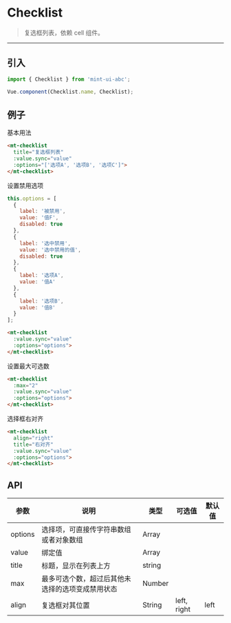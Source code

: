 # Checklist

> 复选框列表，依赖 <router-link to="cell">cell</a> 组件。

-------------

## 引入

```javascript
import { Checklist } from 'mint-ui-abc';

Vue.component(Checklist.name, Checklist);
```

## 例子

基本用法
```html
<mt-checklist
  title="复选框列表"
  :value.sync="value"
  :options="['选项A', '选项B', '选项C']">
</mt-checklist>
```

设置禁用选项
```javascript
this.options = [
  {
    label: '被禁用',
    value: '值F',
    disabled: true
  },
  {
    label: '选中禁用',
    value: '选中禁用的值',
    disabled: true
  },
  {
    label: '选项A',
    value: '值A'
  },
  {
    label: '选项B',
    value: '值B'
  }
];
```

```html
<mt-checklist
  :value.sync="value"
  :options="options">
</mt-checklist>
```

设置最大可选数
```html
<mt-checklist
  :max="2"
  :value.sync="value"
  :options="options">
</mt-checklist>
```

选择框右对齐
```html
<mt-checklist
  align="right"
  title="右对齐"
  :value.sync="value"
  :options="options">
</mt-checklist>
```

## API
| 参数 | 说明 | 类型 | 可选值 | 默认值 |
|------|-------|---------|-------|--------|
| options | 选择项，可直接传字符串数组或者对象数组 | Array | |
|value | 绑定值 | Array | | |
|title | 标题，显示在列表上方 | string | | |
|max| 最多可选个数，超过后其他未选择的选项变成禁用状态 | Number | | |
|align| 复选框对其位置| String | left, right | left |
